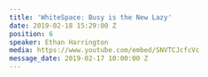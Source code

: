 ```yaml
---
title: 'WhiteSpace: Busy is the New Lazy'
date: 2019-02-18 15:29:00 Z
position: 6
speaker: Ethan Harrington
media: https://www.youtube.com/embed/SNVTCJcfcVc
message_date: 2019-02-17 10:00:00 Z
---
```


